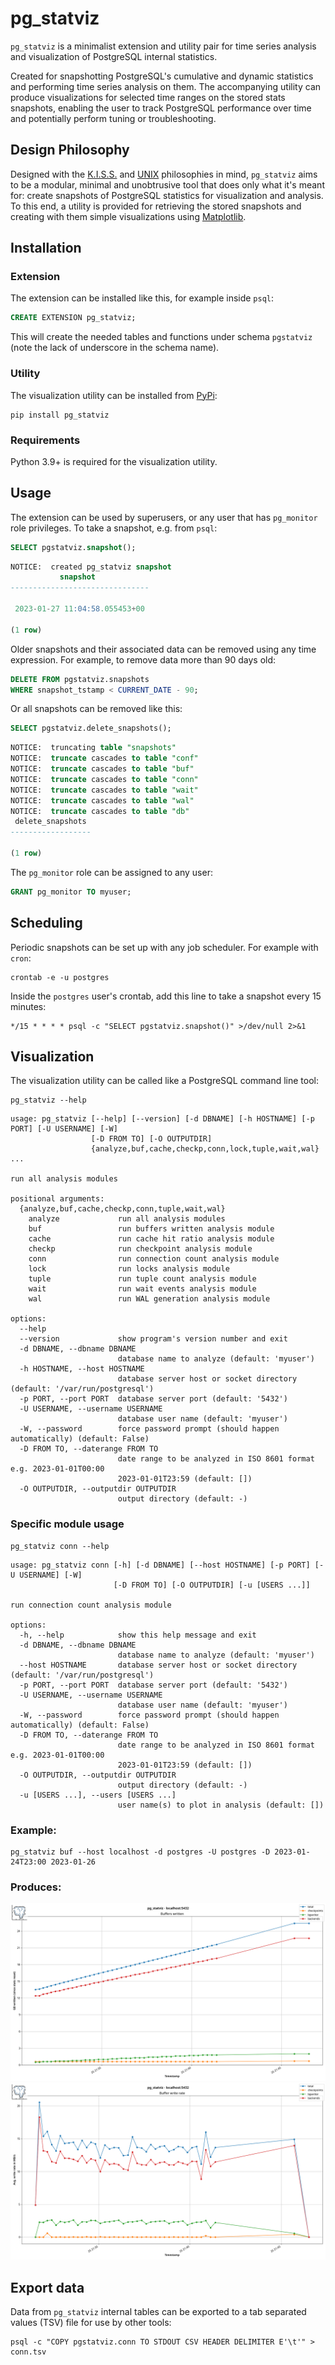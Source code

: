 # pg_statviz

`pg_statviz` is a minimalist extension and utility pair for time series analysis and visualization
of PostgreSQL internal statistics.

Created for snapshotting PostgreSQL's cumulative and dynamic statistics and performing time series
analysis on them. The accompanying utility can produce visualizations for selected time ranges on
the stored stats snapshots, enabling the user to track PostgreSQL performance over time and
potentially perform tuning or troubleshooting.

## Design Philosophy

Designed with the [K.I.S.S.](https://en.wikipedia.org/wiki/KISS_principle) and
[UNIX](https://en.wikipedia.org/wiki/Unix_philosophy) philosophies in mind, `pg_statviz` aims to be
a modular, minimal and unobtrusive tool that does only what it's meant for: create snapshots
of PostgreSQL statistics for visualization and analysis. To this end, a utility is provided for
retrieving the stored snapshots and creating with them simple visualizations using
[Matplotlib](https://github.com/matplotlib/matplotlib).

## Installation

### Extension

The extension can be installed like this, for example inside `psql`:

```sql
CREATE EXTENSION pg_statviz;
```

This will create the needed tables and functions under schema `pgstatviz` (note the lack of 
underscore in the schema name).

### Utility

The visualization utility can be installed from [PyPi](https://pypi.org/project/pg_statviz/):

```shell
pip install pg_statviz
```

### Requirements

Python 3.9+ is required for the visualization utility.

## Usage

The extension can be used by superusers, or any user that has `pg_monitor` role privileges. To take 
a snapshot, e.g. from `psql`:

```sql
SELECT pgstatviz.snapshot();
```
```sql
NOTICE:  created pg_statviz snapshot
           snapshot
-------------------------------

 2023-01-27 11:04:58.055453+00

(1 row)
```

Older snapshots and their associated data can be removed using any time expression. For example, to 
remove data more than 90 days old:

```sql
DELETE FROM pgstatviz.snapshots
WHERE snapshot_tstamp < CURRENT_DATE - 90;
```

Or all snapshots can be removed like this:

```sql
SELECT pgstatviz.delete_snapshots();
```
```sql
NOTICE:  truncating table "snapshots"
NOTICE:  truncate cascades to table "conf"
NOTICE:  truncate cascades to table "buf"
NOTICE:  truncate cascades to table "conn"
NOTICE:  truncate cascades to table "wait"
NOTICE:  truncate cascades to table "wal"
NOTICE:  truncate cascades to table "db"
 delete_snapshots 
------------------

(1 row)
```

The `pg_monitor` role can be assigned to any user:

```sql
GRANT pg_monitor TO myuser;
```

## Scheduling

Periodic snapshots can be set up with any job scheduler. For example with `cron`:

```shell
crontab -e -u postgres
```

Inside the `postgres` user's crontab, add this line to take a snapshot every 15 minutes:

```
*/15 * * * * psql -c "SELECT pgstatviz.snapshot()" >/dev/null 2>&1
```

## Visualization

The visualization utility can be called like a PostgreSQL command line tool:

```shell
pg_statviz --help
```
```
usage: pg_statviz [--help] [--version] [-d DBNAME] [-h HOSTNAME] [-p PORT] [-U USERNAME] [-W]
                  [-D FROM TO] [-O OUTPUTDIR]
                  {analyze,buf,cache,checkp,conn,lock,tuple,wait,wal} ...

run all analysis modules

positional arguments:
  {analyze,buf,cache,checkp,conn,tuple,wait,wal}
    analyze             run all analysis modules
    buf                 run buffers written analysis module
    cache               run cache hit ratio analysis module
    checkp              run checkpoint analysis module
    conn                run connection count analysis module
    lock                run locks analysis module
    tuple               run tuple count analysis module
    wait                run wait events analysis module
    wal                 run WAL generation analysis module

options:
  --help
  --version             show program's version number and exit
  -d DBNAME, --dbname DBNAME
                        database name to analyze (default: 'myuser')
  -h HOSTNAME, --host HOSTNAME
                        database server host or socket directory (default: '/var/run/postgresql')
  -p PORT, --port PORT  database server port (default: '5432')
  -U USERNAME, --username USERNAME
                        database user name (default: 'myuser')
  -W, --password        force password prompt (should happen automatically) (default: False)
  -D FROM TO, --daterange FROM TO
                        date range to be analyzed in ISO 8601 format e.g. 2023-01-01T00:00
                        2023-01-01T23:59 (default: [])
  -O OUTPUTDIR, --outputdir OUTPUTDIR
                        output directory (default: -)
```

### Specific module usage

```shell
pg_statviz conn --help
```
```
usage: pg_statviz conn [-h] [-d DBNAME] [--host HOSTNAME] [-p PORT] [-U USERNAME] [-W]
                       [-D FROM TO] [-O OUTPUTDIR] [-u [USERS ...]]

run connection count analysis module

options:
  -h, --help            show this help message and exit
  -d DBNAME, --dbname DBNAME
                        database name to analyze (default: 'myuser')
  --host HOSTNAME       database server host or socket directory (default: '/var/run/postgresql')
  -p PORT, --port PORT  database server port (default: '5432')
  -U USERNAME, --username USERNAME
                        database user name (default: 'myuser')
  -W, --password        force password prompt (should happen automatically) (default: False)
  -D FROM TO, --daterange FROM TO
                        date range to be analyzed in ISO 8601 format e.g. 2023-01-01T00:00
                        2023-01-01T23:59 (default: [])
  -O OUTPUTDIR, --outputdir OUTPUTDIR
                        output directory (default: -)
  -u [USERS ...], --users [USERS ...]
                        user name(s) to plot in analysis (default: [])
```

### Example:

```shell
pg_statviz buf --host localhost -d postgres -U postgres -D 2023-01-24T23:00 2023-01-26
```

### Produces:
![buf output sample](src/pg_statviz/libs/pg_statviz_localhost_5432_buf.png)
![buf output sample (rate)](src/pg_statviz/libs/pg_statviz_localhost_5432_buf_rate.png)


## Export data

Data from `pg_statviz` internal tables can be exported to a tab separated values (TSV) file for use 
by other tools:

```shell
psql -c "COPY pgstatviz.conn TO STDOUT CSV HEADER DELIMITER E'\t'" > conn.tsv
```
